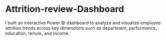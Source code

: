 # Attrition-review-Dashboard
I built an interactive Power BI dashboard to analyze and visualize employee attrition trends across key dimensions such as department, performance, education, tenure, and income.

